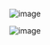 
![image](https://github.com/user-attachments/assets/acd96376-30f4-4755-b16a-bfd984bc1ff0)


![image](https://github.com/user-attachments/assets/40da41e4-e40b-45a3-8577-84cc6a87f489)

